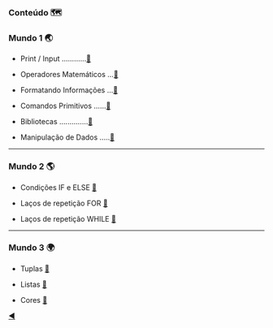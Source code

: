 ### Conteúdo :world_map:

### Mundo 1 :earth_asia:

* Print / Input ............[:link:](https://github.com/duartecgustavo/Python-Progress/blob/master/conteudo/1.0-print-input.md)

* Operadores Matemáticos ...[:link:](https://github.com/duartecgustavo/Python-Progress/blob/master/conteudo/1.1-operadores.md)

* Formatando Informações ...[:link:](https://github.com/duartecgustavo/Python-Progress/blob/master/conteudo/1.2-format-infos.md)

* Comandos Primitivos ......[:link:](https://github.com/duartecgustavo/Python-Progress/blob/master/conteudo/1.3-comandos-primitivos.md)

* Bibliotecas ..............[:link:](https://github.com/duartecgustavo/Python-Progress/blob/master/conteudo/1.4-bibliotecas.md)

* Manipulação de Dados .....[:link:](https://github.com/duartecgustavo/Python-Progress/blob/master/conteudo/1.5-analise-de-dados.md)

---
### Mundo 2 :earth_americas:

* Condições IF e ELSE [:link:](https://github.com/duartecgustavo/Python-Progress/blob/master/conteudo/1.6-condi%C3%A7%C3%B5es-if-else.md)

* Laços de repetição FOR [:link:](https://github.com/duartecgustavo/Python-Progress/blob/master/conteudo/2.0-la%C3%A7o-for.md)

* Laços de repetição WHILE [:link:](https://github.com/duartecgustavo/Python-Progress/blob/master/conteudo/2.1-la%C3%A7o-while.md)

---
### Mundo 3 :earth_africa:

* Tuplas [:link:](https://github.com/duartecgustavo/Python-Progress/blob/master/conteudo/3-tuplas.md)

* Listas [:link:](https://github.com/duartecgustavo/Python-Progress/blob/master/conteudo/3.1-listas.md)

* Cores [:art:](https://github.com/duartecgustavo/Python-Progress/blob/master/conteudo/EXTRA%20-%20CORES.md)

[:arrow_backward:](https://github.com/duartecgustavo/Python-Progress)
